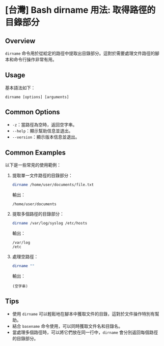# [台灣] Bash dirname 用法: 取得路徑的目錄部分

## Overview
`dirname` 命令用於從給定的路徑中提取出目錄部分。這對於需要處理文件路徑的腳本和命令行操作非常有用。

## Usage
基本語法如下：
```
dirname [options] [arguments]
```

## Common Options
- `-z`：當路徑為空時，返回空字串。
- `--help`：顯示幫助信息並退出。
- `--version`：顯示版本信息並退出。

## Common Examples
以下是一些常見的使用範例：

1. 提取單一文件路徑的目錄部分：
   ```bash
   dirname /home/user/documents/file.txt
   ```
   輸出：
   ```
   /home/user/documents
   ```

2. 提取多個路徑的目錄部分：
   ```bash
   dirname /var/log/syslog /etc/hosts
   ```
   輸出：
   ```
   /var/log
   /etc
   ```

3. 處理空路徑：
   ```bash
   dirname ""
   ```
   輸出：
   ```
   (空字串)
   ```

## Tips
- 使用 `dirname` 可以輕鬆地在腳本中獲取文件的目錄，這對於文件操作特別有幫助。
- 結合 `basename` 命令使用，可以同時獲取文件名和目錄名。
- 當處理多個路徑時，可以將它們放在同一行中，`dirname` 會分別返回每個路徑的目錄部分。